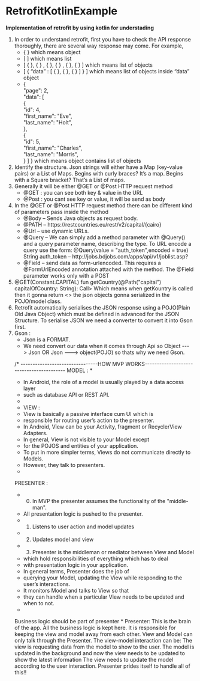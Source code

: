 # RetrofitKotlinExample
<b>Implementation of retrofit by using kotlin for understading </b>
<br>
<ol type="1">
<li>
In order to understand retrofit, first you have to check the API response thoroughly, there are several way response may come. For example,<br>
<ul>
<li>
  {  }  which means object<br>
</li>
<li>
  [  ] which means list <br>
  </li>
  <li>
  [ { },  { } , { },  { } , { },  { } ] which means list of objects<br>
  </li>
  <li>
[ { “data”  :  [ { }, { },  { } ]  } ] which means list of objects inside “data” object<br>
<li>
{<br>
    "page": 2,<br>
    "data": [<br>
        {<br>
            "id": 4,<br>
            "first_name": "Eve",<br>
            "last_name": "Holt",<br>
            },<br>
        {<br>
            "id": 5,<br>
            "first_name": "Charles",<br>
            "last_name": "Morris",<br>
          }
    ]
    } which means object contains list of objects 
</ul>
</li>
</li>
<Li>
  Identify the structure. Json strings will either have a Map (key-value pairs) or a List of Maps.
  Begins with curly braces? It’s a map. 
Begins with a Square bracket? That’s a List of maps.
<li>
Generally it will be either @GET or @Post HTTP request method
  <ul>
<li>
@GET : you can see both key & value in the URL
  </li>
    <li>
@Post : you cant see key or value, it will be send as body
      </li></ul>
</li>
<li>
In the @GET or @Post HTTP request method there can be different kind of parameters pass inside the method
<ul>
<li>
@Body – Sends Java objects as request body.
</li>
<li>
@PATH – https://restcountries.eu/rest/v2/capital/{cairo}
</li>
<li>
@Url – use dynamic URLs.
</li>
<li>
@Query – We can simply add a method parameter with @Query() and a query parameter name, describing the type. To URL encode a query use the form: @Query(value = "auth_token",encoded = true) String auth_token – http://jobs.bdjobs.com/apps/api/v1/joblist.asp?
</li>
<li>
@Field – send data as form-urlencoded. This requires a @FormUrlEncoded annotation attached with the method. The @Field parameter works only with a POST
</li>
</ul>
</li>
<li>
@GET(Constant.CAPITAL)
    fun getCountry(@Path("capital") capitalOfCountry: String): Call<List<Country>>
Which means when getKountry is called then it gonna return <<list of country : it should be a pojo class >> the json objects gonna serialized in the POJO/model class.
</li>
<li>
Retrofit automatically serialises the JSON response using a POJO(Plain Old Java Object) which must be defined in advanced for the JSON Structure. To serialise JSON we need a converter to convert it into Gson first. 
</li>
<li>
Gson : <ul>
<li>
Json is a FORMAT.
  </li>
<li>
We need convert our data when it comes through Api so
Object ---> Json OR Json ---> object(POJO) so thats why we need Gson.
  </li>
  </ul>
  
  /* --------------------------------HOW MVP WORKS-----------------------------------------
   MODEL :
   * 
   * In Android, the role of a model is usually played by a data access layer
   * such as database API or REST API.
   *
   * VIEW :
   * View is basically a passive interface cum UI which is
   * responsible for routing user’s action to the presenter.
   * In Android, View can be your Activity, fragment or RecyclerView Adapters.
   * In general, View is not visible to your Model except
   * for the POJOS and entities of your application.
   * To put in more simpler terms, Views do not communicate directly to Models.
   * However, they talk to presenters.
   *
   PRESENTER :
   *  0. In MVP the presenter assumes the functionality of the "middle-man".
   * All presentation logic is pushed to the presenter.
   * 1. Listens to user action and model updates
   * 2. Updates model and view
   * 3. Presenter is the middleman or mediator between View and Model
   * which hold responsibilities of everything which has to deal
   * with presentation logic in your application.
   * In general terms, Presenter does the job of
   * querying your Model, updating the View while responding to the user’s interactions.
   * It monitors Model and talks to View so that
   * they can handle when a particular View needs to be updated and when to not.
   *
   Business logic should be part of presenter
    * Presenter: This is the brain of the app. All the business logic is kept here. It is responsible for keeping the view and model away from each other. View and Model can only talk through the Presenter. The view-model interaction can be:
       The view is requesting data from the model to show to the user.
       The model is updated in the background and now the view needs to be updated to show the latest information
       The view needs to update the model according to the user interaction.
       Presenter prides itself to handle all of this!!
</ol>

